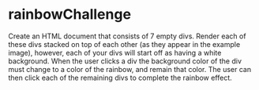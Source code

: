 # rainbowChallenge
Create an HTML document that consists of 7 empty divs. Render each of these divs stacked on top of each other (as they appear in the example image), however, each of your divs will start off as having a white background.
When the user clicks a div the background color of the div must change to a color of the rainbow, and remain that color. The user can then click each of the remaining divs to complete the rainbow effect. 
